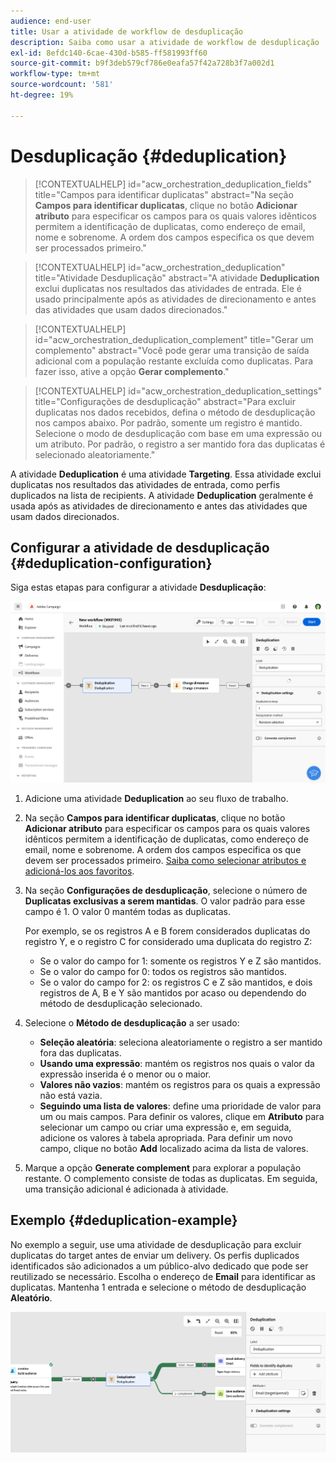 ```yaml
---
audience: end-user
title: Usar a atividade de workflow de desduplicação
description: Saiba como usar a atividade de workflow de desduplicação
exl-id: 8efdc140-6cae-430d-b585-ff581993ff60
source-git-commit: b9f3deb579cf786e0eafa57f42a728b3f7a002d1
workflow-type: tm+mt
source-wordcount: '581'
ht-degree: 19%

---
```


# Desduplicação {#deduplication}

>[!CONTEXTUALHELP]
>id="acw_orchestration_deduplication_fields"
>title="Campos para identificar duplicatas"
>abstract="Na seção **Campos para identificar duplicatas**, clique no botão **Adicionar atributo** para especificar os campos para os quais valores idênticos permitem a identificação de duplicatas, como endereço de email, nome e sobrenome. A ordem dos campos especifica os que devem ser processados primeiro."

>[!CONTEXTUALHELP]
>id="acw_orchestration_deduplication"
>title="Atividade Desduplicação"
>abstract="A atividade **Deduplication** exclui duplicatas nos resultados das atividades de entrada. Ele é usado principalmente após as atividades de direcionamento e antes das atividades que usam dados direcionados."

>[!CONTEXTUALHELP]
>id="acw_orchestration_deduplication_complement"
>title="Gerar um complemento"
>abstract="Você pode gerar uma transição de saída adicional com a população restante excluída como duplicatas. Para fazer isso, ative a opção **Gerar complemento**."

>[!CONTEXTUALHELP]
>id="acw_orchestration_deduplication_settings"
>title="Configurações de desduplicação"
>abstract="Para excluir duplicatas nos dados recebidos, defina o método de desduplicação nos campos abaixo. Por padrão, somente um registro é mantido. Selecione o modo de desduplicação com base em uma expressão ou um atributo. Por padrão, o registro a ser mantido fora das duplicatas é selecionado aleatoriamente."

A atividade **Deduplication** é uma atividade **Targeting**. Essa atividade exclui duplicatas nos resultados das atividades de entrada, como perfis duplicados na lista de recipients. A atividade **Deduplication** geralmente é usada após as atividades de direcionamento e antes das atividades que usam dados direcionados.

## Configurar a atividade de desduplicação {#deduplication-configuration}

Siga estas etapas para configurar a atividade **Desduplicação**:

![Processo de configuração de eliminação de duplicação do fluxo de trabalho](../assets/workflow-deduplication.png)

1. Adicione uma atividade **Deduplication** ao seu fluxo de trabalho.

1. Na seção **Campos para identificar duplicatas**, clique no botão **Adicionar atributo** para especificar os campos para os quais valores idênticos permitem a identificação de duplicatas, como endereço de email, nome e sobrenome. A ordem dos campos especifica os que devem ser processados primeiro. [Saiba como selecionar atributos e adicioná-los aos favoritos](../../get-started/attributes.md).

1. Na seção **Configurações de desduplicação**, selecione o número de **Duplicatas exclusivas a serem mantidas**. O valor padrão para esse campo é 1. O valor 0 mantém todas as duplicatas.

   Por exemplo, se os registros A e B forem considerados duplicatas do registro Y, e o registro C for considerado uma duplicata do registro Z:

   * Se o valor do campo for 1: somente os registros Y e Z são mantidos.
   * Se o valor do campo for 0: todos os registros são mantidos.
   * Se o valor do campo for 2: os registros C e Z são mantidos, e dois registros de A, B e Y são mantidos por acaso ou dependendo do método de desduplicação selecionado.

1. Selecione o **Método de desduplicação** a ser usado:

   * **Seleção aleatória**: seleciona aleatoriamente o registro a ser mantido fora das duplicatas.
   * **Usando uma expressão**: mantém os registros nos quais o valor da expressão inserida é o menor ou o maior.
   * **Valores não vazios**: mantém os registros para os quais a expressão não está vazia.
   * **Seguindo uma lista de valores**: define uma prioridade de valor para um ou mais campos. Para definir os valores, clique em **Atributo** para selecionar um campo ou criar uma expressão e, em seguida, adicione os valores à tabela apropriada. Para definir um novo campo, clique no botão **Add** localizado acima da lista de valores.

1. Marque a opção **Generate complement** para explorar a população restante. O complemento consiste de todas as duplicatas. Em seguida, uma transição adicional é adicionada à atividade.

## Exemplo {#deduplication-example}

No exemplo a seguir, use uma atividade de desduplicação para excluir duplicatas do target antes de enviar um delivery. Os perfis duplicados identificados são adicionados a um público-alvo dedicado que pode ser reutilizado se necessário. Escolha o endereço de **Email** para identificar as duplicatas. Mantenha 1 entrada e selecione o método de desduplicação **Aleatório**.

![Exemplo de atividade de desduplicação em um fluxo de trabalho](../assets/workflow-deduplication-example.png)